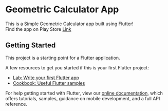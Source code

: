 # Geometric Calculator App

This is a Simple Geometric Calculator app built using Flutter!
</br>
Find the app on Play Store [Link](https://play.google.com/store/apps/details?id=com.pp.org&hl=en&gl=US&pli=1)

## Getting Started

This project is a starting point for a Flutter application.

A few resources to get you started if this is your first Flutter project:

- [Lab: Write your first Flutter app](https://flutter.dev/docs/get-started/codelab)
- [Cookbook: Useful Flutter samples](https://flutter.dev/docs/cookbook)

For help getting started with Flutter, view our
[online documentation](https://flutter.dev/docs), which offers tutorials,
samples, guidance on mobile development, and a full API reference.
